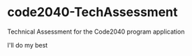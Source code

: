 # code2040-TechAssessment
Technical Assessment for the Code2040 program application

I'll do my best
